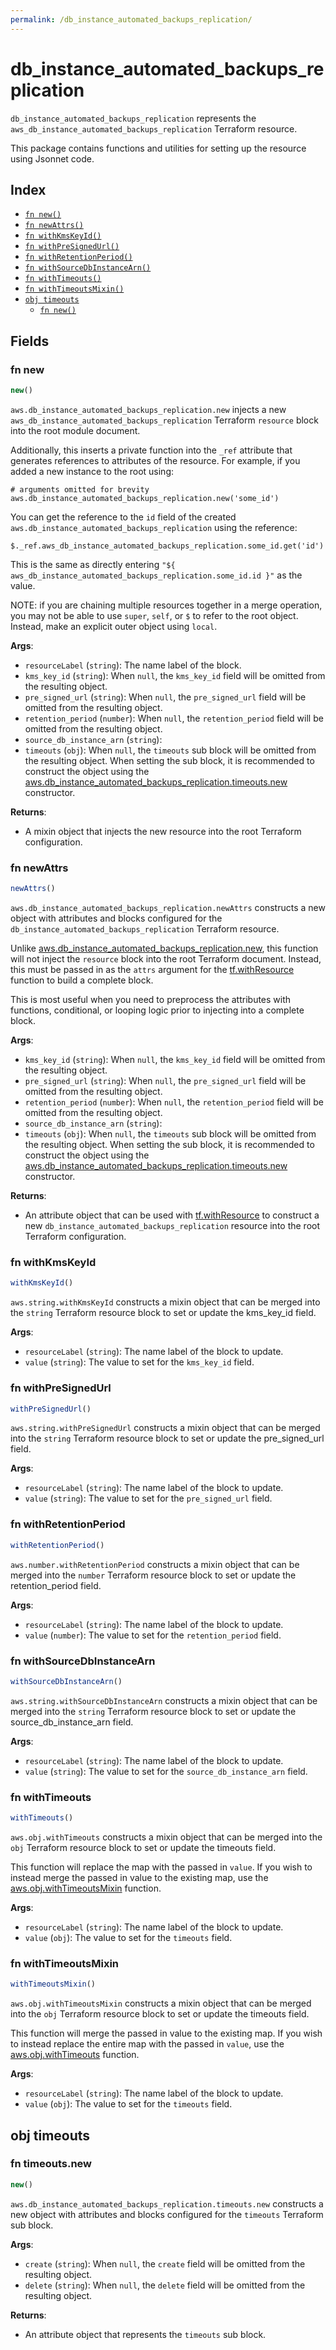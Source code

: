 ```yaml
---
permalink: /db_instance_automated_backups_replication/
---
```


# db_instance_automated_backups_replication

`db_instance_automated_backups_replication` represents the `aws_db_instance_automated_backups_replication` Terraform resource.



This package contains functions and utilities for setting up the resource using Jsonnet code.


## Index

* [`fn new()`](#fn-new)
* [`fn newAttrs()`](#fn-newattrs)
* [`fn withKmsKeyId()`](#fn-withkmskeyid)
* [`fn withPreSignedUrl()`](#fn-withpresignedurl)
* [`fn withRetentionPeriod()`](#fn-withretentionperiod)
* [`fn withSourceDbInstanceArn()`](#fn-withsourcedbinstancearn)
* [`fn withTimeouts()`](#fn-withtimeouts)
* [`fn withTimeoutsMixin()`](#fn-withtimeoutsmixin)
* [`obj timeouts`](#obj-timeouts)
  * [`fn new()`](#fn-timeoutsnew)

## Fields

### fn new

```ts
new()
```


`aws.db_instance_automated_backups_replication.new` injects a new `aws_db_instance_automated_backups_replication` Terraform `resource`
block into the root module document.

Additionally, this inserts a private function into the `_ref` attribute that generates references to attributes of the
resource. For example, if you added a new instance to the root using:

    # arguments omitted for brevity
    aws.db_instance_automated_backups_replication.new('some_id')

You can get the reference to the `id` field of the created `aws.db_instance_automated_backups_replication` using the reference:

    $._ref.aws_db_instance_automated_backups_replication.some_id.get('id')

This is the same as directly entering `"${ aws_db_instance_automated_backups_replication.some_id.id }"` as the value.

NOTE: if you are chaining multiple resources together in a merge operation, you may not be able to use `super`, `self`,
or `$` to refer to the root object. Instead, make an explicit outer object using `local`.

**Args**:
  - `resourceLabel` (`string`): The name label of the block.
  - `kms_key_id` (`string`):  When `null`, the `kms_key_id` field will be omitted from the resulting object.
  - `pre_signed_url` (`string`):  When `null`, the `pre_signed_url` field will be omitted from the resulting object.
  - `retention_period` (`number`):  When `null`, the `retention_period` field will be omitted from the resulting object.
  - `source_db_instance_arn` (`string`): 
  - `timeouts` (`obj`):  When `null`, the `timeouts` sub block will be omitted from the resulting object. When setting the sub block, it is recommended to construct the object using the [aws.db_instance_automated_backups_replication.timeouts.new](#fn-timeoutsnew) constructor.

**Returns**:
- A mixin object that injects the new resource into the root Terraform configuration.


### fn newAttrs

```ts
newAttrs()
```


`aws.db_instance_automated_backups_replication.newAttrs` constructs a new object with attributes and blocks configured for the `db_instance_automated_backups_replication`
Terraform resource.

Unlike [aws.db_instance_automated_backups_replication.new](#fn-new), this function will not inject the `resource`
block into the root Terraform document. Instead, this must be passed in as the `attrs` argument for the
[tf.withResource](https://github.com/tf-libsonnet/core/tree/main/docs#fn-withresource) function to build a complete block.

This is most useful when you need to preprocess the attributes with functions, conditional, or looping logic prior to
injecting into a complete block.

**Args**:
  - `kms_key_id` (`string`):  When `null`, the `kms_key_id` field will be omitted from the resulting object.
  - `pre_signed_url` (`string`):  When `null`, the `pre_signed_url` field will be omitted from the resulting object.
  - `retention_period` (`number`):  When `null`, the `retention_period` field will be omitted from the resulting object.
  - `source_db_instance_arn` (`string`): 
  - `timeouts` (`obj`):  When `null`, the `timeouts` sub block will be omitted from the resulting object. When setting the sub block, it is recommended to construct the object using the [aws.db_instance_automated_backups_replication.timeouts.new](#fn-timeoutsnew) constructor.

**Returns**:
  - An attribute object that can be used with [tf.withResource](https://github.com/tf-libsonnet/core/tree/main/docs#fn-withresource) to construct a new `db_instance_automated_backups_replication` resource into the root Terraform configuration.


### fn withKmsKeyId

```ts
withKmsKeyId()
```

`aws.string.withKmsKeyId` constructs a mixin object that can be merged into the `string`
Terraform resource block to set or update the kms_key_id field.



**Args**:
  - `resourceLabel` (`string`): The name label of the block to update.
  - `value` (`string`): The value to set for the `kms_key_id` field.


### fn withPreSignedUrl

```ts
withPreSignedUrl()
```

`aws.string.withPreSignedUrl` constructs a mixin object that can be merged into the `string`
Terraform resource block to set or update the pre_signed_url field.



**Args**:
  - `resourceLabel` (`string`): The name label of the block to update.
  - `value` (`string`): The value to set for the `pre_signed_url` field.


### fn withRetentionPeriod

```ts
withRetentionPeriod()
```

`aws.number.withRetentionPeriod` constructs a mixin object that can be merged into the `number`
Terraform resource block to set or update the retention_period field.



**Args**:
  - `resourceLabel` (`string`): The name label of the block to update.
  - `value` (`number`): The value to set for the `retention_period` field.


### fn withSourceDbInstanceArn

```ts
withSourceDbInstanceArn()
```

`aws.string.withSourceDbInstanceArn` constructs a mixin object that can be merged into the `string`
Terraform resource block to set or update the source_db_instance_arn field.



**Args**:
  - `resourceLabel` (`string`): The name label of the block to update.
  - `value` (`string`): The value to set for the `source_db_instance_arn` field.


### fn withTimeouts

```ts
withTimeouts()
```

`aws.obj.withTimeouts` constructs a mixin object that can be merged into the `obj`
Terraform resource block to set or update the timeouts field.

This function will replace the map with the passed in `value`. If you wish to instead merge the
passed in value to the existing map, use the [aws.obj.withTimeoutsMixin](TODO) function.

**Args**:
  - `resourceLabel` (`string`): The name label of the block to update.
  - `value` (`obj`): The value to set for the `timeouts` field.


### fn withTimeoutsMixin

```ts
withTimeoutsMixin()
```

`aws.obj.withTimeoutsMixin` constructs a mixin object that can be merged into the `obj`
Terraform resource block to set or update the timeouts field.

This function will merge the passed in value to the existing map. If you wish
to instead replace the entire map with the passed in `value`, use the [aws.obj.withTimeouts](TODO)
function.


**Args**:
  - `resourceLabel` (`string`): The name label of the block to update.
  - `value` (`obj`): The value to set for the `timeouts` field.


## obj timeouts



### fn timeouts.new

```ts
new()
```


`aws.db_instance_automated_backups_replication.timeouts.new` constructs a new object with attributes and blocks configured for the `timeouts`
Terraform sub block.



**Args**:
  - `create` (`string`):  When `null`, the `create` field will be omitted from the resulting object.
  - `delete` (`string`):  When `null`, the `delete` field will be omitted from the resulting object.

**Returns**:
  - An attribute object that represents the `timeouts` sub block.
